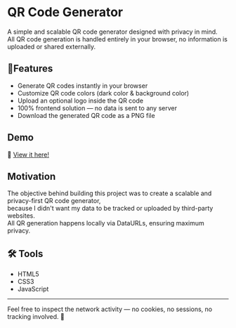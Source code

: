 # QR Code Generator

A simple and scalable QR code generator designed with privacy in mind.  
All QR code generation is handled entirely in your browser, no information is uploaded or shared externally.

## 🎯Features

- Generate QR codes instantly in your browser
- Customize QR code colors (dark color & background color)
- Upload an optional logo inside the QR code
- 100% frontend solution — no data is sent to any server
- Download the generated QR code as a PNG file

## Demo

🚀 [View it here!](https://maokuanghsin.github.io/qr-code-generator/)

## Motivation

The objective behind building this project was to create a scalable and privacy-first QR code generator,  
because I didn't want my data to be tracked or uploaded by third-party websites.  
All QR generation happens locally via DataURLs, ensuring maximum privacy.

## 🛠️ Tools

- HTML5
- CSS3
- JavaScript
---

Feel free to inspect the network activity — no cookies, no sessions, no tracking involved. 🚀
